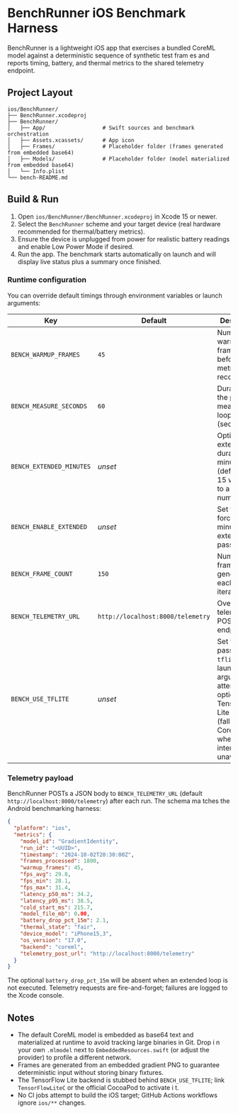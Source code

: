 # BenchRunner iOS Benchmark Harness

BenchRunner is a lightweight iOS app that exercises a bundled CoreML model against a deterministic sequence of synthetic test fram
es and reports timing, battery, and thermal metrics to the shared telemetry endpoint.

## Project Layout

```
ios/BenchRunner/
├── BenchRunner.xcodeproj
├── BenchRunner/
│   ├── App/                  # Swift sources and benchmark orchestration
│   ├── Assets.xcassets/      # App icon
│   ├── Frames/               # Placeholder folder (frames generated from embedded base64)
│   ├── Models/               # Placeholder folder (model materialized from embedded base64)
│   └── Info.plist
└── bench-README.md
```

## Build & Run

1. Open `ios/BenchRunner/BenchRunner.xcodeproj` in Xcode 15 or newer.
2. Select the `BenchRunner` scheme and your target device (real hardware recommended for thermal/battery metrics).
3. Ensure the device is unplugged from power for realistic battery readings and enable Low Power Mode if desired.
4. Run the app. The benchmark starts automatically on launch and will display live status plus a summary once finished.

### Runtime configuration

You can override default timings through environment variables or launch arguments:

| Key | Default | Description |
| --- | --- | --- |
| `BENCH_WARMUP_FRAMES` | `45` | Number of warm-up frames before metrics are recorded. |
| `BENCH_MEASURE_SECONDS` | `60` | Duration of the primary measurement loop (seconds). |
| `BENCH_EXTENDED_MINUTES` | _unset_ | Optional extended run duration in minutes (defaults to 15 when set to a positive number). |
| `BENCH_ENABLE_EXTENDED` | _unset_ | Set to `1` to force a 15 minute extended pass. |
| `BENCH_FRAME_COUNT` | `150` | Number of frames generated for each loop iteration. |
| `BENCH_TELEMETRY_URL` | `http://localhost:8000/telemetry` | Override telemetry POST endpoint. |
| `BENCH_USE_TFLITE` | _unset_ | Set to `1` or pass `--use-tflite` as a launch argument to attempt the optional TensorFlow Lite path (falls back to CoreML when the interpreter is unavailable). |

### Telemetry payload

BenchRunner POSTs a JSON body to `BENCH_TELEMETRY_URL` (default `http://localhost:8000/telemetry`) after each run. The schema ma
tches the Android benchmarking harness:

```json
{
  "platform": "ios",
  "metrics": {
    "model_id": "GradientIdentity",
    "run_id": "<UUID>",
    "timestamp": "2024-10-02T20:30:00Z",
    "frames_processed": 1800,
    "warmup_frames": 45,
    "fps_avg": 29.8,
    "fps_min": 28.1,
    "fps_max": 31.4,
    "latency_p50_ms": 34.2,
    "latency_p95_ms": 38.5,
    "cold_start_ms": 215.7,
    "model_file_mb": 0.00,
    "battery_drop_pct_15m": 2.1,
    "thermal_state": "fair",
    "device_model": "iPhone15,3",
    "os_version": "17.0",
    "backend": "coreml",
    "telemetry_post_url": "http://localhost:8000/telemetry"
  }
}
```

The optional `battery_drop_pct_15m` will be absent when an extended loop is not executed. Telemetry requests are fire-and-forget;
failures are logged to the Xcode console.

## Notes

- The default CoreML model is embedded as base64 text and materialized at runtime to avoid tracking large binaries in Git. Drop i
n your own `.mlmodel` next to `EmbeddedResources.swift` (or adjust the provider) to profile a different network.
- Frames are generated from an embedded gradient PNG to guarantee deterministic input without storing binary fixtures.
- The TensorFlow Lite backend is stubbed behind `BENCH_USE_TFLITE`; link `TensorFlowLiteC` or the official CocoaPod to activate i
t.
- No CI jobs attempt to build the iOS target; GitHub Actions workflows ignore `ios/**` changes.
